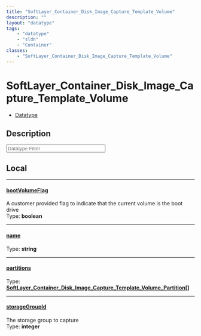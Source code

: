 ```yaml
---
title: "SoftLayer_Container_Disk_Image_Capture_Template_Volume"
description: ""
layout: "datatype"
tags:
    - "datatype"
    - "sldn"
    - "Container"
classes:
    - "SoftLayer_Container_Disk_Image_Capture_Template_Volume"
---
```


# SoftLayer_Container_Disk_Image_Capture_Template_Volume
<div id='service-datatype'>
    <ul id='sldn-reference-tabs'>
        <li id='datatype'> <a href='/reference/datatypes/SoftLayer_Container_Disk_Image_Capture_Template_Volume' >Datatype</a></li>
    </ul>
</div>

## Description 








<!-- Filer BEGIN -->
<div class="view-filters">
        <div class="clearfix">
            <div class="search-input-box">
                <input placeholder="Datatype Filter" onkeyup="titleSearch(inputId='prop-input', divId='properties', elementClass='prop-row')" 
                    type="text" id="prop-input" value="" size="30" maxlength="128" class="form-text">
            </div>
        </div>
</div>
<!-- Filer END -->

<div id="properties" class="content">
<div id="localProperties" class="prop-content" >

## Local
<div class="prop-row">

-----
[bootVolumeFlag]: #bootvolumeflag
#### [bootVolumeFlag]
A customer provided flag to indicate that the current volume is the boot drive   
<span class="type-label">Type: </span>**boolean**  



</div>
<div class="prop-row">

-----
[name]: #name
#### [name]
  
<span class="type-label">Type: </span>**string**  



</div>
<div class="prop-row">

-----
[partitions]: #partitions
#### [partitions]
  
<span class="type-label">Type: </span>**<a href='/reference/datatypes/SoftLayer_Container_Disk_Image_Capture_Template_Volume_Partition'>SoftLayer_Container_Disk_Image_Capture_Template_Volume_Partition[] </a>**  



</div>
<div class="prop-row">

-----
[storageGroupId]: #storagegroupid
#### [storageGroupId]
The storage group to capture   
<span class="type-label">Type: </span>**integer**  



</div>
</div>
<!-- LOCAL PROPERTY END -->

</div>


